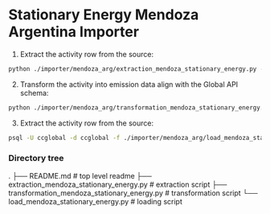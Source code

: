 # Stationary Energy Mendoza Argentina Importer

1. Extract the activity row from the source:
```bash
python ./importer/mendoza_arg/extraction_mendoza_stationary_energy.py --filepath [path where the extracted data will be saved] 
```
2. Transform the activity into emission data align with the Global API schema:
```bash
python ./importer/mendoza_arg/transformation_mendoza_stationary_energy.py --filepath [path where the transformed data will be saved]
```
3. Extract the activity row from the source:
```bash
psql -U ccglobal -d ccglobal -f ./importer/mendoza_arg/load_mendoza_stationary_energy.py -v file_path=[path where the transformed data was saved]
```

### Directory tree
.
├── README.md                                     # top level readme
├── extraction_mendoza_stationary_energy.py       # extraction script
├── transformation_mendoza_stationary_energy.py   # transformation script
└── load_mendoza_stationary_energy.py             # loading script                 
